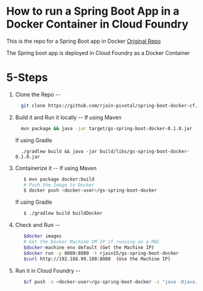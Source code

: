# How to run a Spring Boot App in a Docker Container in Cloud Foundry

This is the repo for a Spring Boot app in Docker
[Original Repo](https://spring.io/guides/gs/spring-boot-docker/#scratch)

The Spring boot app is deployed in Cloud Foundry as a Docker Container

# 5-Steps

1. Clone the Repo
--
   ```bash
     git clone https://github.com/rjain-pivotal/spring-boot-docker-cf.git
   ```
2. Build it and Run it locally
--
   If using Maven
   
   ```bash
     mvn package && java -jar target/gs-spring-boot-docker-0.1.0.jar
   ```
     
   If using Gradle
   
   ```
     ./gradlew build && java -jar build/libs/gs-spring-boot-docker-0.1.0.jar
   ```
     
3. Containerize it
--
   If using Maven
   
   ```bash
      $ mvn package docker:build
      # Push the Image to Docker 
      $ docker push <docker-user>/gs-spring-boot-docker
   ```
   
   If using Gradle
   
   ```bash
      $ ./gradlew build buildDocker
   ```
     
4. Check and Run 
--
   ```bash
      $docker images
      # Get the Docker Machine VM IP if running on a MAC 
      $docker-machine env default (Get the Machine IP)
      $docker run -p 8080:8080 -t rjain15/gs-spring-boot-docker
      $curl http://192.168.99.100:8080  (Use the Machine IP)
   ```

5. Run it in Cloud Foundry
--
   ```bash
      $cf push -o <docker-user>/gs-spring-boot-docker -c "java -Djava.security.egd=file:/dev/./urandom -jar /app.jar"
   ```

  
